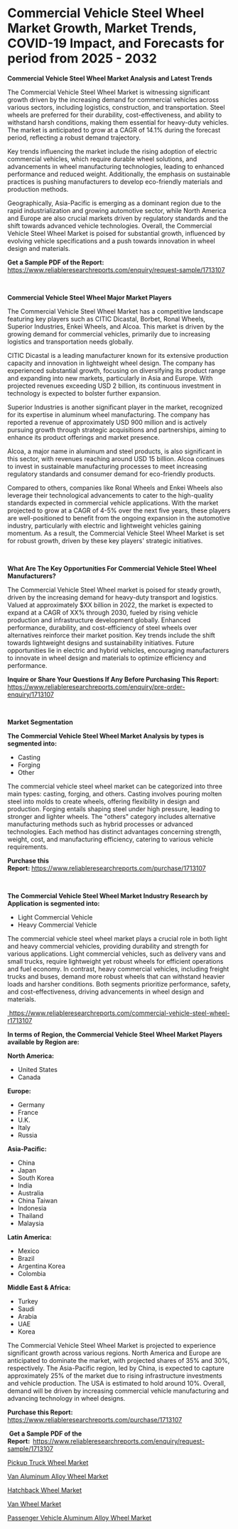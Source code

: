 <p><h1>Commercial Vehicle Steel Wheel Market Growth, Market Trends, COVID-19 Impact, and Forecasts for period from 2025 - 2032</h1></p><p><strong>Commercial Vehicle Steel Wheel Market Analysis and Latest Trends</strong></p>
<p><p>The Commercial Vehicle Steel Wheel Market is witnessing significant growth driven by the increasing demand for commercial vehicles across various sectors, including logistics, construction, and transportation. Steel wheels are preferred for their durability, cost-effectiveness, and ability to withstand harsh conditions, making them essential for heavy-duty vehicles. The market is anticipated to grow at a CAGR of 14.1% during the forecast period, reflecting a robust demand trajectory.</p><p>Key trends influencing the market include the rising adoption of electric commercial vehicles, which require durable wheel solutions, and advancements in wheel manufacturing technologies, leading to enhanced performance and reduced weight. Additionally, the emphasis on sustainable practices is pushing manufacturers to develop eco-friendly materials and production methods.</p><p>Geographically, Asia-Pacific is emerging as a dominant region due to the rapid industrialization and growing automotive sector, while North America and Europe are also crucial markets driven by regulatory standards and the shift towards advanced vehicle technologies. Overall, the Commercial Vehicle Steel Wheel Market is poised for substantial growth, influenced by evolving vehicle specifications and a push towards innovation in wheel design and materials.</p></p>
<p><strong>Get a Sample PDF of the Report:&nbsp;</strong> <a href="https://www.reliableresearchreports.com/enquiry/request-sample/1713107?utm_campaign=11&utm_medium=2&utm_source=Github&utm_content=ia&utm_term=11012025&utm_id=commercial-vehicle-steel-wheel">https://www.reliableresearchreports.com/enquiry/request-sample/1713107</a></p>
<p>&nbsp;</p>
<p><strong>Commercial Vehicle Steel Wheel Major Market Players</strong></p>
<p><p>The Commercial Vehicle Steel Wheel Market has a competitive landscape featuring key players such as CITIC Dicastal, Borbet, Ronal Wheels, Superior Industries, Enkei Wheels, and Alcoa. This market is driven by the growing demand for commercial vehicles, primarily due to increasing logistics and transportation needs globally.</p><p>CITIC Dicastal is a leading manufacturer known for its extensive production capacity and innovation in lightweight wheel design. The company has experienced substantial growth, focusing on diversifying its product range and expanding into new markets, particularly in Asia and Europe. With projected revenues exceeding USD 2 billion, its continuous investment in technology is expected to bolster further expansion.</p><p>Superior Industries is another significant player in the market, recognized for its expertise in aluminum wheel manufacturing. The company has reported a revenue of approximately USD 900 million and is actively pursuing growth through strategic acquisitions and partnerships, aiming to enhance its product offerings and market presence.</p><p>Alcoa, a major name in aluminum and steel products, is also significant in this sector, with revenues reaching around USD 15 billion. Alcoa continues to invest in sustainable manufacturing processes to meet increasing regulatory standards and consumer demand for eco-friendly products.</p><p>Compared to others, companies like Ronal Wheels and Enkei Wheels also leverage their technological advancements to cater to the high-quality standards expected in commercial vehicle applications. With the market projected to grow at a CAGR of 4-5% over the next five years, these players are well-positioned to benefit from the ongoing expansion in the automotive industry, particularly with electric and lightweight vehicles gaining momentum. As a result, the Commercial Vehicle Steel Wheel Market is set for robust growth, driven by these key players' strategic initiatives.</p></p>
<p>&nbsp;</p>
<p><strong>What Are The Key Opportunities For Commercial Vehicle Steel Wheel Manufacturers?</strong></p>
<p><p>The Commercial Vehicle Steel Wheel market is poised for steady growth, driven by the increasing demand for heavy-duty transport and logistics. Valued at approximately $XX billion in 2022, the market is expected to expand at a CAGR of XX% through 2030, fueled by rising vehicle production and infrastructure development globally. Enhanced performance, durability, and cost-efficiency of steel wheels over alternatives reinforce their market position. Key trends include the shift towards lightweight designs and sustainability initiatives. Future opportunities lie in electric and hybrid vehicles, encouraging manufacturers to innovate in wheel design and materials to optimize efficiency and performance.</p></p>
<p><strong>Inquire or Share Your Questions If Any Before Purchasing This Report:</strong> <a href="https://www.reliableresearchreports.com/enquiry/pre-order-enquiry/1713107?utm_campaign=11&utm_medium=2&utm_source=Github&utm_content=ia&utm_term=11012025&utm_id=commercial-vehicle-steel-wheel">https://www.reliableresearchreports.com/enquiry/pre-order-enquiry/1713107</a></p>
<p>&nbsp;</p>
<p><strong>Market Segmentation</strong></p>
<p><strong>The Commercial Vehicle Steel Wheel Market Analysis by types is segmented into:</strong></p>
<p><ul><li>Casting</li><li>Forging</li><li>Other</li></ul></p>
<p><p>The commercial vehicle steel wheel market can be categorized into three main types: casting, forging, and others. Casting involves pouring molten steel into molds to create wheels, offering flexibility in design and production. Forging entails shaping steel under high pressure, leading to stronger and lighter wheels. The "others" category includes alternative manufacturing methods such as hybrid processes or advanced technologies. Each method has distinct advantages concerning strength, weight, cost, and manufacturing efficiency, catering to various vehicle requirements.</p></p>
<p><strong>Purchase this Report:&nbsp;</strong><a href="https://www.reliableresearchreports.com/purchase/1713107?utm_campaign=11&utm_medium=2&utm_source=Github&utm_content=ia&utm_term=11012025&utm_id=commercial-vehicle-steel-wheel">https://www.reliableresearchreports.com/purchase/1713107</a></p>
<p>&nbsp;</p>
<p><strong>The Commercial Vehicle Steel Wheel Market Industry Research by Application is segmented into:</strong></p>
<p><ul><li>Light Commercial Vehicle</li><li>Heavy Commercial Vehicle</li></ul></p>
<p><p>The commercial vehicle steel wheel market plays a crucial role in both light and heavy commercial vehicles, providing durability and strength for various applications. Light commercial vehicles, such as delivery vans and small trucks, require lightweight yet robust wheels for efficient operations and fuel economy. In contrast, heavy commercial vehicles, including freight trucks and buses, demand more robust wheels that can withstand heavier loads and harsher conditions. Both segments prioritize performance, safety, and cost-effectiveness, driving advancements in wheel design and materials.</p></p>
<p><a href="https://www.reliableresearchreports.com/commercial-vehicle-steel-wheel-r1713107?utm_campaign=11&utm_medium=2&utm_source=Github&utm_content=ia&utm_term=11012025&utm_id=commercial-vehicle-steel-wheel">&nbsp;https://www.reliableresearchreports.com/commercial-vehicle-steel-wheel-r1713107</a></p>
<p><strong>In terms of Region, the Commercial Vehicle Steel Wheel Market Players available by Region are:</strong></p>
<p>
    <p> <strong> North America: </strong>
        <ul>
            <li>United States</li>
            <li>Canada</li>
        </ul>
        </p> 
    <p> <strong> Europe: </strong>
        <ul>
            <li>Germany</li>
            <li>France</li>
            <li>U.K.</li>
            <li>Italy</li>
            <li>Russia</li>
        </ul>
        </p> 
    <p> <strong> Asia-Pacific: </strong>
        <ul>
            <li>China</li>
            <li>Japan</li>
            <li>South Korea</li>
            <li>India</li>
            <li>Australia</li>
            <li>China Taiwan</li>
            <li>Indonesia</li>
            <li>Thailand</li>
            <li>Malaysia</li>
        </ul>
        </p> 
    <p> <strong> Latin America: </strong>
        <ul>
            <li>Mexico</li>
            <li>Brazil</li>
            <li>Argentina Korea</li>
            <li>Colombia</li>
        </ul>
        </p> 
    <p> <strong> Middle East & Africa: </strong>
        <ul>
            <li>Turkey</li>
            <li>Saudi</li>
            <li>Arabia</li>
            <li>UAE</li>
            <li>Korea</li>
        </ul>
    </p>
    </p>
<p><p>The Commercial Vehicle Steel Wheel Market is projected to experience significant growth across various regions. North America and Europe are anticipated to dominate the market, with projected shares of 35% and 30%, respectively. The Asia-Pacific region, led by China, is expected to capture approximately 25% of the market due to rising infrastructure investments and vehicle production. The USA is estimated to hold around 10%. Overall, demand will be driven by increasing commercial vehicle manufacturing and advancing technology in wheel designs.</p></p>
<p><strong>Purchase this Report: </strong><a href="https://www.reliableresearchreports.com/purchase/1713107?utm_campaign=11&utm_medium=2&utm_source=Github&utm_content=ia&utm_term=11012025&utm_id=commercial-vehicle-steel-wheel">https://www.reliableresearchreports.com/purchase/1713107</a></p>
<p>&nbsp;<strong>Get a Sample PDF of the Report:&nbsp;&nbsp;</strong><a href="https://www.reliableresearchreports.com/enquiry/request-sample/1713107?utm_campaign=11&utm_medium=2&utm_source=Github&utm_content=ia&utm_term=11012025&utm_id=commercial-vehicle-steel-wheel">https://www.reliableresearchreports.com/enquiry/request-sample/1713107</a></p>
<p><strong></strong></p>
<p><p><a href="https://github.com/leopardmicheal7019/Market-Research-Report-List-1/blob/main/pickup-truck-wheel-market.md?utm_campaign=11&utm_medium=2&utm_source=Github&utm_content=ia&utm_term=11012025&utm_id=commercial-vehicle-steel-wheel">Pickup Truck Wheel Market</a></p><p><a href="https://github.com/domoniqueluoma76/Market-Research-Report-List-1/blob/main/van-aluminum-alloy-wheel-market.md?utm_campaign=11&utm_medium=2&utm_source=Github&utm_content=ia&utm_term=11012025&utm_id=commercial-vehicle-steel-wheel">Van Aluminum Alloy Wheel Market</a></p><p><a href="https://github.com/millionkaryn68/Market-Research-Report-List-1/blob/main/hatchback-wheel-market.md?utm_campaign=11&utm_medium=2&utm_source=Github&utm_content=ia&utm_term=11012025&utm_id=commercial-vehicle-steel-wheel">Hatchback Wheel Market</a></p><p><a href="https://github.com/JubayerMia832/Market-Research-Report-List-1/blob/main/van-wheel-market.md?utm_campaign=11&utm_medium=2&utm_source=Github&utm_content=ia&utm_term=11012025&utm_id=commercial-vehicle-steel-wheel">Van Wheel Market</a></p><p><a href="https://github.com/ygfu6u/Market-Research-Report-List-1/blob/main/passenger-vehicle-aluminum-alloy-wheel-market.md?utm_campaign=11&utm_medium=2&utm_source=Github&utm_content=ia&utm_term=11012025&utm_id=commercial-vehicle-steel-wheel">Passenger Vehicle Aluminum Alloy Wheel Market</a></p></p>